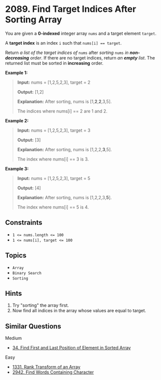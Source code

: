 # 2089. Find Target Indices After Sorting Array

You are given a **0-indexed** integer array `nums` and a target element `target`.

A **target index** is an index `i` such that `nums[i] == target`.

Return _a list of the target indices of_ `nums` after _sorting_ `nums` _in **non-decreasing** order_. If there are no target indices, return _an **empty** list_. The returned list must be sorted in **increasing** order.

**Example 1:**

> **Input:** nums = [1,2,5,2,3], target = 2
>
> **Output:** [1,2]
>
> **Explanation:** After sorting, nums is [1,**2**,**2**,3,5].
>
> The indices where nums[i] == 2 are 1 and 2.

**Example 2:**

> **Input:** nums = [1,2,5,2,3], target = 3
>
> **Output:** [3]
>
> **Explanation:** After sorting, nums is [1,2,2,**3**,5].
>
> The index where nums[i] == 3 is 3.

**Example 3:**

> **Input:** nums = [1,2,5,2,3], target = 5
>
> **Output:** [4]
>
> **Explanation:** After sorting, nums is [1,2,2,3,**5**].
>
> The index where nums[i] == 5 is 4.

## Constraints

* `1 <= nums.length <= 100`
* `1 <= nums[i], target <= 100`

## Topics

* `Array`
* `Binary Search`
* `Sorting`

## Hints

1. Try "sorting" the array first.
2. Now find all indices in the array whose values are equal to target.

## Similar Questions

Medium

* [34. Find First and Last Position of Element in Sorted Array](34_find_first_and_last_position_of_element_in_sorted_array.md)

Easy

* [1331. Rank Transform of an Array]()
* [2942. Find Words Containing Character](2942_find_words_containing_character.md)
